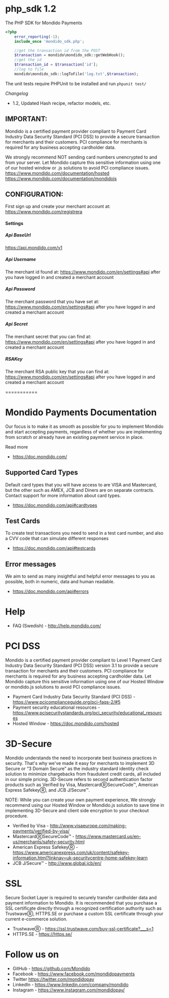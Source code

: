 php_sdk 1.2
=======

The PHP SDK for Mondido Payments


```php
<?php
    error_reporting(-1);
    include_once 'mondido_sdk.php';

    //get the transaction id from the POST
    $transaction = mondido\mondido_sdk::getWebHook();
    //get the id
    $transaction_id = $transaction['id'];
    //log to file
    mondido\mondido_sdk::logToFile('log.txt',$transaction);
```

The unit tests require PHPUnit to be installed and run `phpunit test/`

*Changelog*
- 1.2, Updated Hash recipe, refactor models, etc.

IMPORTANT: 
---
Mondido is a certified payment provider compliant to Payment Card Industry Data Security Standard (PCI DSS) to provide a secure transaction for merchants and their customers.
PCI compliance for merchants is required for any business accepting cardholder data. 
     
We strongly recommend NOT sending card numbers unencrypted to and from your server.
Let Mondido capture this sensitive information using one of our hosted window or .js solutions to avoid PCI compliance issues.   
https://www.mondido.com/documentation/hosted   
https://www.mondido.com/documentation/mondidojs   

CONFIGURATION:
---
First sign up and create your merchant account at: https://www.mondido.com/registrera

#### Settings

##### Api BaseUrl

https://api.mondido.com/v1

##### Api Username

The merchant id found at: https://www.mondido.com/en/settings#api after you have logged in and created a merchant account

##### Api Password

The merchant password that you have set at: https://www.mondido.com/en/settings#api after you have logged in and created a merchant account

##### Api Secret

The merchant secret that you can find at: https://www.mondido.com/en/settings#api after you have logged in and created a merchant account

##### RSAKey

The merchant RSA public key that you can find at: https://www.mondido.com/en/settings#api after you have logged in and created a merchant account

===========

# Mondido Payments Documentation

Our focus is to make it as smooth as possible for you to implement Mondido and start accepting payments, regardless of whether you are implementing from scratch or already have an existing payment service in place.

Read more
* https://doc.mondido.com/

## Supported Card Types
Default card types that you will have access to are VISA and Mastercard, but the other such as AMEX, JCB and Diners are on separate contracts. Contact support for more information about card types.

* https://doc.mondido.com/api#cardtypes

## Test Cards
To create test transactions you need to send in a test card number, and also a CVV code that can simulate different responses

* https://doc.mondido.com/api#testcards

## Error messages
We aim to send as many insightful and helpful error messages to you as possible, both in numeric, data and human readable.

* https://doc.mondido.com/api#errors

# Help

* FAQ (Swedish) - http://help.mondido.com/

# PCI DSS

Mondido is a certified payment provider compliant to Level 1 Payment Card Industry Data Security Standard (PCI DSS) version 3.1 to provide a secure transaction for merchants and their customers. PCI compliance for merchants is required for any business accepting cardholder data. Let Mondido capture this sensitive information using one of our Hosted Window or mondido.js solutions to avoid PCI compliance issues.

* Payment Card Industry Data Security Standard (PCI DSS) - https://www.pcicomplianceguide.org/pci-faqs-2/#5
* Payment security educational resources - https://www.pcisecuritystandards.org/pci_security/educational_resources
* Hosted Window - https://doc.mondido.com/hosted

# 3D-Secure

Mondido understands the need to incorporate best business practices in security. That's why we've made it easy for merchants to implement 3D Secure or “3 Domain Secure” as the industry standard identity check solution to minimize chargebacks from fraudulent credit cards, all included in our simple pricing. 3D-Secure refers to second authentication factor products such as Verified by Visa, MastercardⓇSecureCode™, American Express SafekeyⓇ, and JCB J/Secure™.

NOTE: While you can create your own payment experience, We strongly recommend using our Hosted Window or Mondido.js solution to save time in implementing 3D-Secure and client side encryption to your checkout procedure.

* Verified by Visa - http://www.visaeurope.com/making-payments/verified-by-visa/
* MastercardⓇSecureCode™ - https://www.mastercard.us/en-us/merchants/safety-security.html
* American Express SafekeyⓇ  - https://www.americanexpress.com/uk/content/safekey-information.html?linknav=uk-securitycentre-home-safekey-learn
* JCB J/Secure™ - http://www.global.jcb/en/

# SSL

Secure Socket Layer is required to securely transfer cardholder data and payment information to Mondido. It is recommended that you purchase a SSL certificate directly through a recognized certification authority such as TrustwaveⓇ, HTTPS.SE or purchase a custom SSL certificate through your current e-commerce solution.

* TrustwaveⓇ - https://ssl.trustwave.com/buy-ssl-certificate?___s=1
* HTTPS.SE - https://https.se/

# Follow us on
* GitHub - https://github.com/Mondido
* Facebook - https://www.facebook.com/mondidopayments
* Twitter https://twitter.com/mondidopay
* LinkedIn  - https://www.linkedin.com/company/mondido
* Instagram - https://www.instagram.com/mondidopay/

